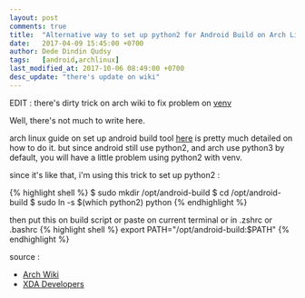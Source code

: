 ```yaml
---
layout: post
comments: true
title:  "Alternative way to set up python2 for Android Build on Arch Linux"
date:   2017-04-09 15:45:00 +0700
author: Dede Dindin Qudsy
tags:   [android,archlinux]
last_modified_at: 2017-10-06 08:49:00 +0700
desc_update: "there's update on wiki"
---
```


EDIT :
there's dirty trick on arch wiki to fix problem on [venv](https://wiki.archlinux.org/index.php/Android#Setting_up_the_build_environment)

Well, there's not much to write here.

arch linux guide on set up android build tool [here](https://wiki.archlinux.org/index.php/Android#Building_Android) is pretty much detailed on how to do it.
but since android still use python2, and arch use python3 by default, you will have a little problem using python2 with venv.

since it's like that, i'm using this trick to set up python2 :

{% highlight shell %}
 $ sudo mkdir /opt/android-build
 $ cd /opt/android-build
 $ sudo ln -s $(which python2) python
{% endhighlight %}

then put this on build script or paste on current terminal or in .zshrc or .bashrc
{% highlight shell %}
 export PATH="/opt/android-build:$PATH"
{% endhighlight %}
 
source :
 - [Arch Wiki](https://wiki.archlinux.org/index.php/Android)
 - [XDA Developers](https://forum.xda-developers.com/showthread.php?t=2259929)
